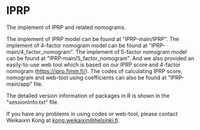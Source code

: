 # IPRP
The implement of IPRP and related nomograms.

The implement of IPRP model can be found at "IPRP-main/IPRP". The implement of 4-factor nomogram model can be found at "IPRP-main/4_factor_nomogram". The implement of 5-factor nomogram model can be found at "IPRP-main/5_factor_nomogram". And we also provided an easily-to-use web tool which is based on our IPRP score and 4-factor nomogram (https://iprp.fimm.fi/). The codes of calculating IPRP score, nomogram and web-tool using coefficients can also be found at "IPRP-main/app" file.

The detailed version information of packages in R is shown in the "sessionInfo.txt" file.

If you have any problems in using codes or web-tool, please contact Weikaixin Kong at kong.weikaixin@helsinki.fi.
